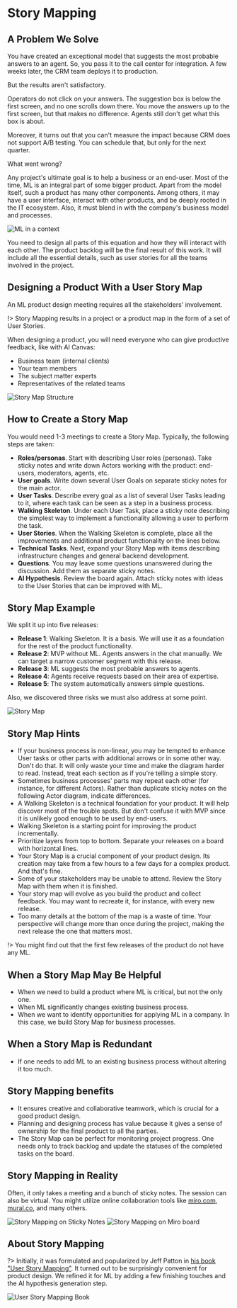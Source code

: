 # Story Mapping

## A Problem We Solve

You have created an exceptional model that suggests the most probable answers to an agent. So, you pass it to the call center for integration. A few weeks later, the CRM team deploys it to production.

But the results aren't satisfactory.

Operators do not click on your answers. The suggestion box is below the first screen, and no one scrolls down there. You move the answers up to the first screen, but that makes no difference. Agents still don't get what this box is about.

Moreover, it turns out that you can't measure the impact because CRM does not support A/B testing. You can schedule that, but only for the next quarter.

What went wrong?

Any project's ultimate goal is to help a business or an end-user. Most of the time, ML is an integral part of some bigger product. Apart from the model itself, such a product has many other components. Among others, it may have a user interface, interact with other products, and be deeply rooted in the IT ecosystem. Also, it must blend in with the company's business model and processes.

![ML in a context](_images/storymap-around.png)

You need to design all parts of this equation and how they will interact with each other. The product backlog will be the final result of this work. It will include all the essential details, such as user stories for all the teams involved in the project.

## Designing a Product With a User Story Map

An ML product design meeting requires all the stakeholders' involvement.

!> Story Mapping results in a project or a product map in the form of a set of User Stories.

When designing a product, you will need everyone who can give productive feedback, like with AI Canvas:

* Business team (internal clients)
* Your team members
* The subject matter experts
* Representatives of the related teams

![Story Map Structure](_images/storymap-structure.png)

## How to Create a Story Map

You would need 1-3 meetings to create a Story Map. Typically, the following steps are taken:

* **Roles/personas**. Start with describing User roles (personas). Take sticky notes and write down Actors working with the product: end-users, moderators, agents, etc.
* **User goals**. Write down several User Goals on separate sticky notes for the main actor.
* **User Tasks**. Describe every goal as a list of several User Tasks leading to it, where each task can be seen as a step in a business process.
* **Walking Skeleton**. Under each User Task, place a sticky note describing the simplest way to implement a functionality allowing a user to perform the task.
* **User Stories**. When the Walking Skeleton is complete, place all the improvements and additional product functionality on the lines below.
* **Technical Tasks**. Next, expand your Story Map with items describing infrastructure changes and general backend development.
* **Questions**. You may leave some questions unanswered during the discussion. Add them as separate sticky notes.
* **AI Hypothesis**. Review the board again. Attach sticky notes with ideas to the User Stories that can be improved with ML.

## Story Map Example

We split it up into five releases:

* **Release 1**: Walking Skeleton. It is a basis. We will use it as a foundation for the rest of the product functionality.
* **Release 2**: MVP without ML. Agents answers in the chat manually. We can target a narrow customer segment with this release.
* **Release 3**: ML suggests the most probable answers to agents.
* **Release 4**: Agents receive requests based on their area of expertise.
* **Release 5**: The system automatically answers simple questions.

Also, we discovered three risks we must also address at some point.

![Story Map](_images/storymap-example.png)

## Story Map Hints

* If your business process is non-linear, you may be tempted to enhance User tasks or other parts with additional arrows or in some other way. Don't do that. It will only waste your time and make the diagram harder to read. Instead, treat each section as if you're telling a simple story.
* Sometimes business processes' parts may repeat each other (for instance, for different Actors). Rather than duplicate sticky notes on the following Actor diagram, indicate differences.
* A Walking Skeleton is a technical foundation for your product. It will help discover most of the trouble spots. But don't confuse it with MVP since it is unlikely good enough to be used by end-users.
* Walking Skeleton is a starting point for improving the product incrementally.
* Prioritize layers from top to bottom. Separate your releases on a board with horizontal lines.
* Your Story Map is a crucial component of your product design. Its creation may take from a few hours to a few days for a complex product. And that's fine.
* Some of your stakeholders may be unable to attend. Review the Story Map with them when it is finished.
* Your story map will evolve as you build the product and collect feedback. You may want to recreate it, for instance, with every new release.
* Too many details at the bottom of the map is a waste of time. Your perspective will change more than once during the project, making the next release the one that matters most.

!> You might find out that the first few releases of the product do not have any ML.

## When a Story Map May Be Helpful

* When we need to build a product where ML is critical, but not the only one.
* When ML significantly changes existing business process.
* When we want to identify opportunities for applying ML in a company. In this case, we build Story Map for business processes.

## When a Story Map is Redundant

* If one needs to add ML to an existing business process without altering it too much.

## Story Mapping benefits

* It ensures creative and collaborative teamwork, which is crucial for a good product design.
* Planning and designing process has value because it gives a sense of ownership for the final product to all the parties.
* The Story Map can be perfect for monitoring project progress. One needs only to track backlog and update the statuses of the completed tasks on the board.

## Story Mapping in Reality

Often, it only takes a meeting and a bunch of sticky notes. The session can also be virtual. You might utilize  online collaboration tools like [miro.com](https://miro.com), [mural.co](https://mural.co), and many others.

![Story Mapping on Sticky Notes](_images/storymap-stickynotes.png)
![Story Mapping on Miro board](_images/storymap-miro.png)

## About Story Mapping

?> Initially, it was formulated and popularized by Jeff Patton in [his book "User Story Mapping"](https://www.amazon.com/User-Story-Mapping-Discover-Product/dp/B08TZGKKF2). It turned out to be surprisingly convenient for product design. We refined it for ML by adding a few finishing touches and the AI hypothesis generation step.

![User Story Mapping Book](_images/storymap-book.png)
